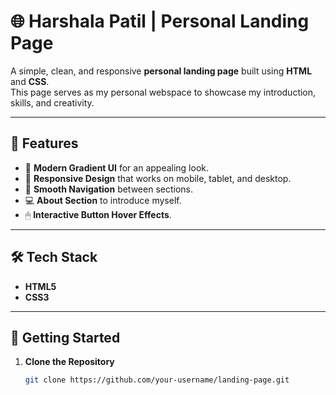 # 🌐 Harshala Patil | Personal Landing Page

A simple, clean, and responsive **personal landing page** built using **HTML** and **CSS**.  
This page serves as my personal webspace to showcase my introduction, skills, and creativity.

---

## 📌 Features
- 🎨 **Modern Gradient UI** for an appealing look.
- 📱 **Responsive Design** that works on mobile, tablet, and desktop.
- 🔗 **Smooth Navigation** between sections.
- 💻 **About Section** to introduce myself.
- 🖱 **Interactive Button Hover Effects**.

---

## 🛠 Tech Stack
- **HTML5**
- **CSS3**

---

## 🚀 Getting Started

1. **Clone the Repository**
   ```bash
   git clone https://github.com/your-username/landing-page.git
